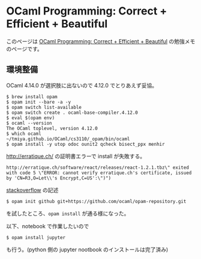 # OCaml Programming: Correct + Efficient + Beautiful

このページは [OCaml Programming: Correct + Efficient + Beautiful](https://cs3110.github.io/textbook/ocaml_programming.pdf) の勉強メモのページです。


## 環境整備

OCaml 4.14.0 が選択肢に出ないので 4.12.0 でとりあえず妥協。

```
$ brew install opam
$ opam init --bare -a -y
$ opam switch list-available
$ opam switch create . ocaml-base-compiler.4.12.0
$ eval $(opam env)
$ ocaml --version
The OCaml toplevel, version 4.12.0
$ which ocaml  
~/tmiya.github.io/OCaml/cs3110/_opam/bin/ocaml
$ opam install -y utop odoc ounit2 qcheck bisect_ppx menhir
```

http://erratique.ch/ の証明書エラーで install が失敗する。

```
http://erratique.ch/software/react/releases/react-1.2.1.tbz\" exited with code 5 \"ERROR: cannot verify erratique.ch's certificate, issued by 'CN=R3,O=Let\\'s Encrypt,C=US':\")")
```

[stackoverflow](https://stackoverflow.com/questions/69143209/opam-init-fails-to-verify-certificate) の記述

```
$ opam init github git+https://github.com/ocaml/opam-repository.git
```
を試したところ、`opam install` が通る様になった。

以下、notebook で作業したいので

```
$ opam install jupyter
```
も行う。(python 側の jupyter nootbook のインストールは完了済み)


